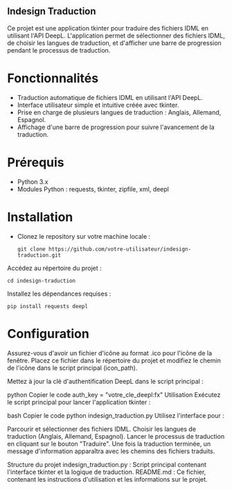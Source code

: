 ## Indesign Traduction

Ce projet est une application tkinter pour traduire des fichiers IDML en utilisant l'API DeepL. L'application permet de sélectionner des fichiers IDML, de choisir les langues de traduction, et d'afficher une barre de progression pendant le processus de traduction.

# Fonctionnalités
- Traduction automatique de fichiers IDML en utilisant l'API DeepL.
- Interface utilisateur simple et intuitive créée avec tkinter.
- Prise en charge de plusieurs langues de traduction : Anglais, Allemand, Espagnol.
- Affichage d'une barre de progression pour suivre l'avancement de la traduction.

# Prérequis
- Python 3.x
- Modules Python : requests, tkinter, zipfile, xml, deepl

# Installation
- Clonez le repository sur votre machine locale :

      git clone https://github.com/votre-utilisateur/indesign-traduction.git

Accédez au répertoire du projet :

    cd indesign-traduction

Installez les dépendances requises :

    pip install requests deepl

# Configuration
Assurez-vous d'avoir un fichier d'icône au format .ico pour l'icône de la fenêtre. Placez ce fichier dans le répertoire du projet et modifiez le chemin de l'icône dans le script principal (icon_path).

Mettez à jour la clé d'authentification DeepL dans le script principal :

python
Copier le code
auth_key = "votre_cle_deepl:fx"
Utilisation
Exécutez le script principal pour lancer l'application tkinter :

bash
Copier le code
python indesign_traduction.py
Utilisez l'interface pour :

Parcourir et sélectionner des fichiers IDML.
Choisir les langues de traduction (Anglais, Allemand, Espagnol).
Lancer le processus de traduction en cliquant sur le bouton "Traduire".
Une fois la traduction terminée, un message d'information apparaîtra avec les chemins des fichiers traduits.

Structure du projet
indesign_traduction.py : Script principal contenant l'interface tkinter et la logique de traduction.
README.md : Ce fichier, contenant les instructions d'utilisation et les informations sur le projet.
